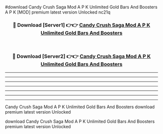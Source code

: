 #download Candy Crush Saga Mod A P K Unlimited Gold Bars And Boosters A P K [MOD] premium latest version Unlocked nc21q 



<div align="center">
<h3>🔴 Download [Server1] 👉👉 <a href="https://apkdownload1.web.app/">Candy Crush Saga Mod A P K Unlimited Gold Bars And Boosters</a></h3><br>

<h3>🔴 Download [Server2] 👉👉 <a href="https://apkdownload1.web.app/">Candy Crush Saga Mod A P K Unlimited Gold Bars And Boosters</a></h3>
</div>





----------------------------------------------------------

----------------------------------------------------------

----------------------------------------------------------

----------------------------------------------------------

----------------------------------------------------------

----------------------------------------------------------

----------------------------------------------------------

Candy Crush Saga Mod A P K Unlimited Gold Bars And Boosters download premium latest version Unlocked

download Candy Crush Saga Mod A P K Unlimited Gold Bars And Boosters premium latest version Unlocked
